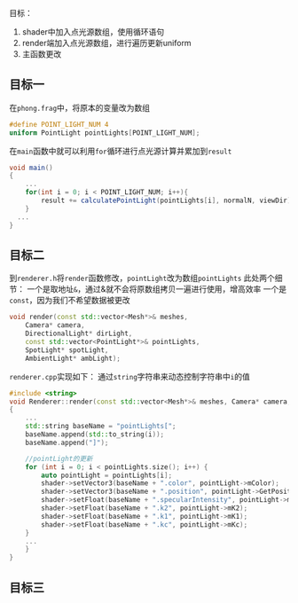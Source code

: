 目标：
1. shader中加入点光源数组，使用循环语句
2. render端加入点光源数组，进行遍历更新uniform
3. 主函数更改

## 目标一
在`phong.frag`中，将原本的变量改为数组
```glsl
#define POINT_LIGHT_NUM 4
uniform PointLight pointLights[POINT_LIGHT_NUM];
```
在`main`函数中就可以利用`for`循环进行点光源计算并累加到`result`
```glsl
void main()
{
    ...
    for(int i = 0; i < POINT_LIGHT_NUM; i++){
        result += calculatePointLight(pointLights[i], normalN, viewDir);
    }
  ...
}
```

## 目标二
到`renderer.h`将`render`函数修改，`pointLight`改为数组`pointLights`
此处两个细节：
一个是取地址`&`，通过&就不会将原数组拷贝一遍进行使用，增高效率
一个是`const`，因为我们不希望数据被更改
```cpp
void render(const std::vector<Mesh*>& meshes, 
	Camera* camera, 
	DirectionalLight* dirLight,
	const std::vector<PointLight*>& pointLights,
	SpotLight* spotLight, 
	AmbientLight* ambLight);
```
`renderer.cpp`实现如下：
通过`string`字符串来动态控制字符串中`i`的值
```cpp
#include <string>
void Renderer::render(const std::vector<Mesh*>& meshes, Camera* camera, DirectionalLight* dirLight, const std::vector<PointLight*>& pointLights, SpotLight* spotLight, AmbientLight* ambLight)
{
	...
	std::string baseName = "pointLights[";
	baseName.append(std::to_string(i));
	baseName.append("]");

	//pointLight的更新
	for (int i = 0; i < pointLights.size(); i++) {
		auto pointLight = pointLights[i];
		shader->setVector3(baseName + ".color", pointLight->mColor);
		shader->setVector3(baseName + ".position", pointLight->GetPosition());
		shader->setFloat(baseName + ".specularIntensity", pointLight->mSpecularIntensity);
		shader->setFloat(baseName + ".k2", pointLight->mK2);
		shader->setFloat(baseName + ".k1", pointLight->mK1);
		shader->setFloat(baseName + ".kc", pointLight->mKc);
	}
	...
	}
}
```

## 目标三
<!--stackedit_data:
eyJoaXN0b3J5IjpbMTQzODUxNzYwNCwtMzA1NDA5NzIxLC0yMD
g4NzQ2NjEyXX0=
-->